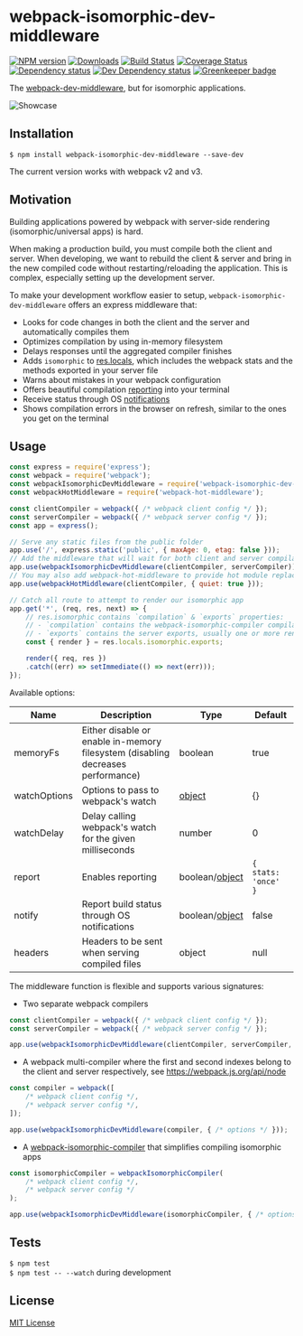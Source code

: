 # webpack-isomorphic-dev-middleware

[![NPM version][npm-image]][npm-url] [![Downloads][downloads-image]][npm-url] [![Build Status][travis-image]][travis-url] [![Coverage Status][codecov-image]][codecov-url] [![Dependency status][david-dm-image]][david-dm-url] [![Dev Dependency status][david-dm-dev-image]][david-dm-dev-url] [![Greenkeeper badge][greenkeeper-image]][greenkeeper-url]

[npm-url]:https://npmjs.org/package/webpack-isomorphic-dev-middleware
[npm-image]:http://img.shields.io/npm/v/webpack-isomorphic-dev-middleware.svg
[downloads-image]:http://img.shields.io/npm/dm/webpack-isomorphic-dev-middleware.svg
[travis-url]:https://travis-ci.org/moxystudio/webpack-isomorphic-dev-middleware
[travis-image]:http://img.shields.io/travis/moxystudio/webpack-isomorphic-dev-middleware/master.svg
[codecov-url]:https://codecov.io/gh/moxystudio/webpack-isomorphic-dev-middleware
[codecov-image]:https://img.shields.io/codecov/c/github/moxystudio/webpack-isomorphic-dev-middleware/master.svg
[david-dm-url]:https://david-dm.org/moxystudio/webpack-isomorphic-dev-middleware
[david-dm-image]:https://img.shields.io/david/moxystudio/webpack-isomorphic-dev-middleware.svg
[david-dm-dev-url]:https://david-dm.org/moxystudio/webpack-isomorphic-dev-middleware?type=dev
[david-dm-dev-image]:https://img.shields.io/david/dev/moxystudio/webpack-isomorphic-dev-middleware.svg
[greenkeeper-image]:https://badges.greenkeeper.io/moxystudio/webpack-isomorphic-dev-middleware.svg
[greenkeeper-url]:https://greenkeeper.io

The [webpack-dev-middleware](https://github.com/webpack/webpack-dev-middleware), but for isomorphic applications.

![Showcase](http://i.imgur.com/rgy7QcT.gif)


## Installation

`$ npm install webpack-isomorphic-dev-middleware --save-dev`

The current version works with webpack v2 and v3.


## Motivation

Building applications powered by webpack with server-side rendering (isomorphic/universal apps) is hard.

When making a production build, you must compile both the client and server. When developing, we want to rebuild the client & server and bring in the new compiled code without restarting/reloading the application. This is complex, especially setting up the development server.

To make your development workflow easier to setup, `webpack-isomorphic-dev-middleware` offers an express middleware that:

- Looks for code changes in both the client and the server and automatically compiles them
- Optimizes compilation by using in-memory filesystem
- Delays responses until the aggregated compiler finishes
- Adds `isomorphic` to [res.locals](https://expressjs.com/en/api.html#res.locals), which includes the webpack stats and the methods exported in your server file
- Warns about mistakes in your webpack configuration
- Offers beautiful compilation [reporting](https://github.com/moxystudio/webpack-isomorphic-compiler-reporter) into your terminal
- Receive status through OS [notifications](https://github.com/moxystudio/webpack-sane-compiler-notifier)
- Shows compilation errors in the browser on refresh, similar to the ones you get on the terminal


## Usage

```js
const express = require('express');
const webpack = require('webpack');
const webpackIsomorphicDevMiddleware = require('webpack-isomorphic-dev-middleware');
const webpackHotMiddleware = require('webpack-hot-middleware');

const clientCompiler = webpack({ /* webpack client config */ });
const serverCompiler = webpack({ /* webpack server config */ });
const app = express();

// Serve any static files from the public folder
app.use('/', express.static('public', { maxAge: 0, etag: false }));
// Add the middleware that will wait for both client and server compilations to be ready
app.use(webpackIsomorphicDevMiddleware(clientCompiler, serverCompiler));
// You may also add webpack-hot-middleware to provide hot module replacement to the client
app.use(webpackHotMiddleware(clientCompiler, { quiet: true }));

// Catch all route to attempt to render our isomorphic app
app.get('*', (req, res, next) => {
    // res.isomorphic contains `compilation` & `exports` properties:
    // - `compilation` contains the webpack-isomorphic-compiler compilation result
    // - `exports` contains the server exports, usually one or more render functions
    const { render } = res.locals.isomorphic.exports;

    render({ req, res })
    .catch((err) => setImmediate(() => next(err)));
});
```

Available options:

| Name   | Description   | Type     | Default |
| ------ | ------------- | -------- | ------- |
| memoryFs | Either disable or enable in-memory filesystem (disabling decreases performance) | boolean | true |
| watchOptions | Options to pass to webpack\'s watch | [object](https://webpack.js.org/configuration/watch/#watchoptions) | {} |
| watchDelay | Delay calling webpack\'s watch for the given milliseconds | number | 0 |
| report | Enables reporting | boolean/[object](https://github.com/moxystudio/webpack-isomorphic-compiler-reporter#available-options) | `{ stats: 'once' }`
| notify | Report build status through OS notifications | boolean/[object](https://github.com/moxystudio/webpack-sane-compiler-notifier#available-options) | false |
| headers | Headers to be sent when serving compiled files | object | null |


The middleware function is flexible and supports various signatures:

- Two separate webpack compilers

```js
const clientCompiler = webpack({ /* webpack client config */ });
const serverCompiler = webpack({ /* webpack server config */ });

app.use(webpackIsomorphicDevMiddleware(clientCompiler, serverCompiler, { /* options */ }));
```

- A webpack multi-compiler where the first and second indexes belong to the client and server respectively, see https://webpack.js.org/api/node

```js
const compiler = webpack([
    /* webpack client config */,
    /* webpack server config */,
]);

app.use(webpackIsomorphicDevMiddleware(compiler, { /* options */ }));
```

- A [webpack-isomorphic-compiler](https://github.com/moxystudio/webpack-isomorphic-compiler) that simplifies compiling isomorphic apps

```js
const isomorphicCompiler = webpackIsomorphicCompiler(
    /* webpack client config */,
    /* webpack server config */
);

app.use(webpackIsomorphicDevMiddleware(isomorphicCompiler, { /* options */ }));
```


## Tests

`$ npm test`   
`$ npm test -- --watch` during development


## License

[MIT License](http://opensource.org/licenses/MIT)
